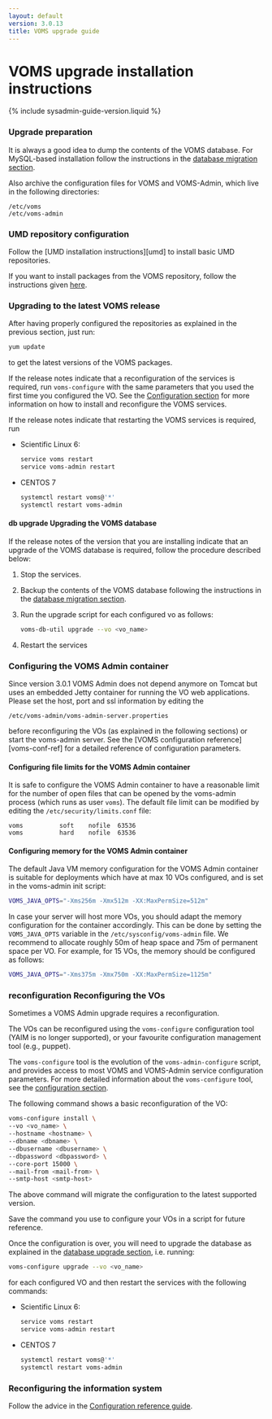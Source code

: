 ```yaml
---
layout: default
version: 3.0.13
title: VOMS upgrade guide 
---
```


# VOMS upgrade installation instructions

{% include sysadmin-guide-version.liquid %}

### Upgrade preparation

It is always a good idea to dump the contents of the VOMS database. For MySQL-based installation follow
the instructions in the [database migration section](#Migration).

Also archive the configuration files for VOMS and VOMS-Admin, which live in the following directories:
```
/etc/voms
/etc/voms-admin
```
### UMD repository configuration <a name="Repository">&nbsp;</a>

Follow the [UMD installation instructions][umd] to install basic UMD
repositories.

If you want to install packages from the VOMS repository, follow the
instructions given [here]({{site.baseurl}}/releases.html).

### Upgrading to the latest VOMS release <a name="Upgrading">&nbsp;</a>

After having properly configured the repositories as explained in the previous section, just run:

```bash
yum update
```
to get the latest versions of the VOMS packages.

If the release notes indicate that a reconfiguration of the services is required, run `voms-configure` with the same parameters
that you used the first time you configured the VO. See the [Configuration section](#Configuration) for more information on how
to install and reconfigure the VOMS services.

If the release notes indicate that restarting the VOMS services is required, run

- Scientific Linux 6:

  ```bash
  service voms restart
  service voms-admin restart
  ```

- CENTOS 7

  ```bash
  systemctl restart voms@'*'
  systemctl restart voms-admin
  ```

#### <span class="label label-important">db upgrade</span> Upgrading the VOMS database <a name="db-upgrade">&nbsp;</a> 
If the release notes of the version that you are installing indicate that an
upgrade of the VOMS database is required, follow the procedure described below:

1. Stop the services.
2. Backup the contents of the VOMS database following the instructions in the [database migration section](#Migration).
3. Run the upgrade script for each configured vo as follows:

   ```bash
   voms-db-util upgrade --vo <vo_name>
   ```

4. Restart the services

### Configuring the VOMS Admin container <a name="ContainerConf">&nbsp;</a>

Since version 3.0.1 VOMS Admin does not depend anymore on Tomcat but uses an
embedded Jetty container for running the VO web applications. Please set the
host, port and ssl information by editing the

```
/etc/voms-admin/voms-admin-server.properties
```

before reconfiguring the VOs (as explained in the following sections) or start
the voms-admin server. See the [VOMS configuration reference][voms-conf-ref]
for a detailed reference of configuration parameters.

#### Configuring file limits for the VOMS Admin container

It is safe to configure the VOMS Admin container to have a reasonable limit for
the number of open files that can be opened by the voms-admin process (which
runs as user `voms`). The default file limit can be modified by editing the
`/etc/security/limits.conf` file:

```
voms          soft    nofile  63536
voms          hard    nofile  63536
```

#### Configuring memory for the VOMS Admin container <a name="voms-admin-mem-conf"></a>

The default Java VM memory configuration for the VOMS Admin container is
suitable for deployments which have at max 10 VOs configured, and is set in the
voms-admin init script:

```bash
VOMS_JAVA_OPTS="-Xms256m -Xmx512m -XX:MaxPermSize=512m"
```

In case your server will host more VOs, you should adapt the memory
configuration for the container accordingly. This can be done by setting the
`VOMS_JAVA_OPTS` variable in the `/etc/sysconfig/voms-admin` file. We recommend
to allocate roughly 50m of heap space and 75m of permanent space per VO. For
example, for 15 VOs, the memory should be configured as follows:

```bash
VOMS_JAVA_OPTS="-Xms375m -Xmx750m -XX:MaxPermSize=1125m"
```

### <span class="label label-info">reconfiguration</span> Reconfiguring the VOs <a name="reconf"></a>

Sometimes a VOMS Admin upgrade requires a reconfiguration.

The VOs can be reconfigured using the `voms-configure` configuration tool (YAIM
is no longer supported), or your favourite configuration management tool (e.g.,
puppet).

The `voms-configure` tool is the evolution of the `voms-admin-configure`
script, and provides access to most VOMS and VOMS-Admin service configuration
parameters. For more detailed information about the `voms-configure` tool, see
the [configuration section](#Configuration).

The following command shows a basic reconfiguration of the VO:

```bash
voms-configure install \
--vo <vo_name> \
--hostname <hostname> \
--dbname <dbname> \
--dbusername <dbusername> \
--dbpassword <dbpassword> \
--core-port 15000 \
--mail-from <mail-from> \
--smtp-host <smtp-host>
```

The above command will migrate the configuration to the latest supported
version.

<div class="alert alert-info">
  <i class="icon-eye-open"></i> Save the command you use to configure your VOs in a script for future reference. 
</div>

Once the configuration is over, you will need to upgrade the database as
explained in the [database upgrade section](#db-upgrade), i.e. running:

```bash
voms-configure upgrade --vo <vo_name>
```

for each configured VO and then restart the services with the following
commands:

- Scientific Linux 6:

  ```bash
  service voms restart
  service voms-admin restart
  ```

- CENTOS 7

  ```bash
  systemctl restart voms@'*'
  systemctl restart voms-admin
  ```

### Reconfiguring the information system

Follow the advice in the [Configuration reference
guide](configuration.html).
